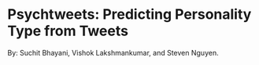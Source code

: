 # Psychtweets: Predicting Personality Type from Tweets

By: Suchit Bhayani, Vishok Lakshmankumar, and Steven Nguyen.
